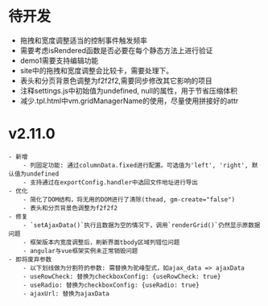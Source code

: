 # 待开发
- 拖拽和宽度调整适当的控制事件触发频率
- 需要考虑isRendered函数是否必要在每个静态方法上进行验证
- demo1需要支持编辑功能
- site中的拖拽和宽度调整会比较卡，需要处理下。
- 表头和分页背景色调整为f2f2f2,需要同步修改其它影响的项目
- 注释settings.js中初始值为undefined, null的属性，用于节省压缩体积
- 减少.tpl.html中vm.gridManagerName的使用，尽量使用拼接好的attr


# v2.11.0
    - 新增
        - 列固定功能: 通过columnData.fixed进行配置。可选值为'left', 'right', 默认值为undefined
        - 支持通过在exportConfig.handler中选回文件地址进行导出
    - 优化
        - 简化了DOM结构，将无用的DOM进行了清除(thead, gm-create="false")
        - 表头和分页背景色调整为f2f2f2
    - 修复
        - `setAjaxData()`执行且数据为空的情况下，调用`renderGrid()`仍然显示原数据问题
        - 框架版本内宽度调整后，刷新界面tbody区域列错位问题
        - angular与vue框架实例未正常销毁问题
    - 即将废弃参数
        - 以下划线做为分割符的参数: 需替换为驼峰型式，如ajax_data => ajaxData
        - useRowCheck: 替换为checkboxConfig: {useRowCheck: true}
        - useRadio: 替换为checkboxConfig: {useRadio: true}
        - ajaxUrl: 替换为ajaxData
